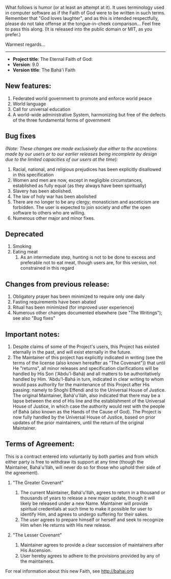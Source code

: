 What follows is humor (or at least an attempt at it). It uses terminology used in computer software as if the Faith of God were to be written in such terms. Remember that "God loves laughter", and as this is intended respectfully, please do not take offense at the tongue-in-cheek comparison... Feel free to pass this along. (It is released into the public domain or MIT, as you prefer.)

Warmest regards...

----
- **Project title**: The Eternal Faith of God:
- **Version**: 9.0
- **Version title**: The Bahá'í Faith

## New features:

1. Federated world government to promote and enforce world peace
2. World language
3. Call for universal education
4. A world-wide administrative System, harmonizing but free of the defects of the three fundamental forms of government

## Bug fixes

*(Note: These changes are made exclusively due either to the accretions made by our users or to our earlier releases being incomplete by design due to the limited capacities of our users at the time):*

1. Racial, national, and religious prejudices has been explicitly disallowed in this specification
2. Women and men are now, except in negligible circumstances, established as fully equal (as they always have been spiritually)
3. Slavery has been abolished.
4. The law of holy war has been abolished
5. There are no longer to be any clergy; monasticism and asceticism are forbidden. The user is expected to join society and offer the open software to others who are willing.
6. Numerous other major and minor fixes.

## Deprecated

1. Smoking
2. Eating meat
    1. As an intermediate step, hunting is not to be done to excess and preferable not to eat meat, though users are, for this version, not constrained in this regard

## Changes from previous release:

1. Obligatory prayer has been minimized to require only one daily
2. Fasting requirements have been abated
3. Ritual has been minimized (for improved user experience)
4. Numerous other changes documented elsewhere (see "The Writings"); see also "Bug fixes"

## Important notes:

1. Despite claims of some of the Project's users, this Project has existed eternally in the past, and will exist eternally in the future.
2. The Maintainer of this project has explicitly indicated in writing (see the terms of the license (also known hereafter as "The Covenant")) that until He "returns", all minor releases and specification clarifications will be handled by His Son ('Abdu'l-Bahá) and all matters to be authoritatively handled by Him. 'Abdu'l-Bahá in turn, indicated in clear writing to whom would pass authority for the maintenance of this Project after His passing: namely to Shoghi Effendi and to the Universal House of Justice. The original Maintainer, Bahá'u'lláh, also indicated that there may be a lapse between the end of His line and the establishment of the Universal House of Justice, in which case the authority would rest with the people of Bahá (also known as the Hands of the Cause of God). The Project is now fully handled by the Universal House of Justice, based on prior updates of the prior maintainers, until the return of the original Maintainer.

## Terms of Agreement:

This is a contract entered into voluntarily by both parties and from which either party is free to withdraw its support at any time (though the Maintainer, Bahá'u'lláh, will never do so for those who uphold their side of the agreement).

1. "The Greater Covenant"
    1. The current Maintainer, Bahá'u'lláh, agrees to return in a thousand or thousands of years to release a new major update, though it will likely be released under a new Name. Maintainer will provide spiritual credentials at such time to make it possible for user to identify Him, and agrees to undergo suffering for their sakes.
    2. The user agrees to prepare himself or herself and seek to recognize Him when He returns with His new release.

1. "The Lesser Covenant"
    1. Maintainer agrees to provide a clear succession of maintainers after His Ascension.
    2. User hereby agrees to adhere to the provisions provided by any of the maintainers.

For real information about this new Faith, see <http://bahai.org>
